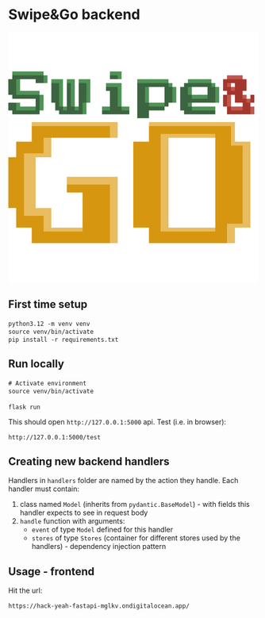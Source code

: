 # Swipe&Go backend
![alt text](doc/image.png)
## First time setup

```shell
python3.12 -m venv venv
source venv/bin/activate
pip install -r requirements.txt
```

## Run locally

```shell
# Activate environment
source venv/bin/activate

flask run
```

This should open `http://127.0.0.1:5000` api. Test (i.e. in browser):

```
http://127.0.0.1:5000/test
```

## Creating new backend handlers

Handlers in `handlers` folder are named by the action they handle.
Each handler must contain:
1. class named `Model` (inherits from `pydantic.BaseModel`) - with fields this handler expects to see in request body
2. `handle` function with arguments:
    - `event` of type `Model` defined for this handler
    - `stores` of type `Stores` (container for different stores used by the handlers) - dependency injection pattern

## Usage - frontend

Hit the url:

```
https://hack-yeah-fastapi-mglkv.ondigitalocean.app/
```

